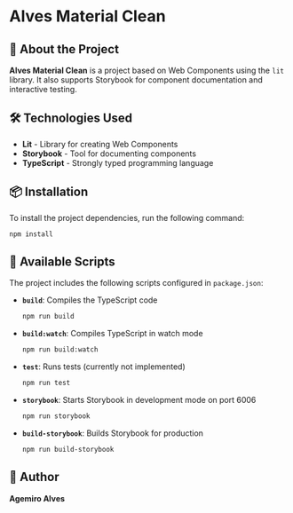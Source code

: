 # Alves Material Clean

## 🚀 About the Project

**Alves Material Clean** is a project based on Web Components using the `lit` library. It also supports Storybook for component documentation and interactive testing.

## 🛠 Technologies Used

- **Lit** - Library for creating Web Components
- **Storybook** - Tool for documenting components
- **TypeScript** - Strongly typed programming language

## 📦 Installation

To install the project dependencies, run the following command:

```sh
npm install
```

## 📜 Available Scripts

The project includes the following scripts configured in `package.json`:

- **`build`**: Compiles the TypeScript code
  ```sh
  npm run build
  ```
- **`build:watch`**: Compiles TypeScript in watch mode
  ```sh
  npm run build:watch
  ```
- **`test`**: Runs tests (currently not implemented)
  ```sh
  npm run test
  ```
- **`storybook`**: Starts Storybook in development mode on port 6006
  ```sh
  npm run storybook
  ```
- **`build-storybook`**: Builds Storybook for production
  ```sh
  npm run build-storybook
  ```

## 👤 Author

**Agemiro Alves**

